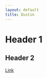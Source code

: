 ```yaml
---
layout: default
title: Dustin
---
```


Header 1
========

Header 2
--------

<div>

[Link](/cats)

</div>
